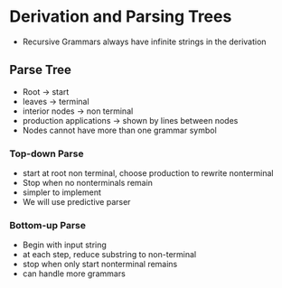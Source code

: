 # Derivation and Parsing Trees

- Recursive Grammars always have infinite strings in the derivation

## Parse Tree

- Root -> start
- leaves -> terminal
- interior nodes -> non terminal
- production applications -> shown by lines between nodes
- Nodes cannot have more than one grammar symbol

### Top-down Parse

- start at root non terminal, choose production to rewrite nonterminal
- Stop when no nonterminals remain
- simpler to implement
- We will use predictive parser

### Bottom-up Parse

- Begin with input string
- at each step, reduce substring to non-terminal
- stop when only start nonterminal remains
- can handle more grammars
